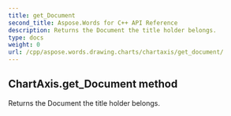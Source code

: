 ```yaml
---
title: get_Document
second_title: Aspose.Words for C++ API Reference
description: Returns the Document the title holder belongs. 
type: docs
weight: 0
url: /cpp/aspose.words.drawing.charts/chartaxis/get_document/
---
```

## ChartAxis.get_Document method


Returns the Document the title holder belongs. 

